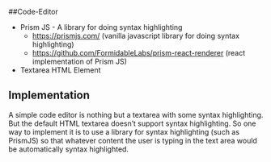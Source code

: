 ##Code-Editor

- Prism JS - A library for doing syntax highlighting
    - https://prismjs.com/ (vanilla javascript library for doing syntax highlighting)
    - https://github.com/FormidableLabs/prism-react-renderer (react implementation of Prism JS)
- Textarea HTML Element

## Implementation

A simple code editor is nothing but a textarea with some syntax highlighting. But the default HTML textarea doesn’t support syntax highlighting. So one way to implement it is to use a library for syntax highlighting (such as PrismJS) so that whatever content the user is typing in the text area would be automatically syntax highlighted.
